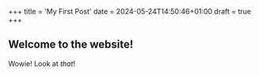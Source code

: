 +++
title = 'My First Post'
date = 2024-05-24T14:50:46+01:00
draft = true
+++

## Welcome to the website!

Wowie! Look at *that*!